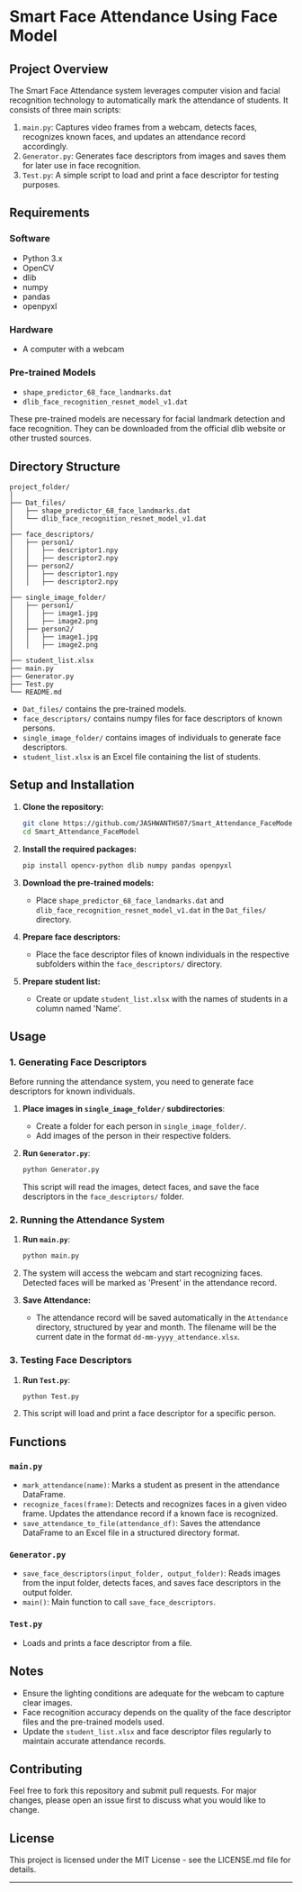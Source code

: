 # Smart Face Attendance Using Face Model

## Project Overview

The Smart Face Attendance system leverages computer vision and facial recognition technology to automatically mark the attendance of students. It consists of three main scripts:

1. `main.py`: Captures video frames from a webcam, detects faces, recognizes known faces, and updates an attendance record accordingly.
2. `Generator.py`: Generates face descriptors from images and saves them for later use in face recognition.
3. `Test.py`: A simple script to load and print a face descriptor for testing purposes.

## Requirements

### Software

- Python 3.x
- OpenCV
- dlib
- numpy
- pandas
- openpyxl

### Hardware

- A computer with a webcam

### Pre-trained Models

- `shape_predictor_68_face_landmarks.dat`
- `dlib_face_recognition_resnet_model_v1.dat`

These pre-trained models are necessary for facial landmark detection and face recognition. They can be downloaded from the official dlib website or other trusted sources.

## Directory Structure

```
project_folder/
│
├── Dat_files/
│   ├── shape_predictor_68_face_landmarks.dat
│   └── dlib_face_recognition_resnet_model_v1.dat
│
├── face_descriptors/
│   ├── person1/
│   │   ├── descriptor1.npy
│   │   ├── descriptor2.npy
│   ├── person2/
│   │   ├── descriptor1.npy
│   │   ├── descriptor2.npy
│
├── single_image_folder/
│   ├── person1/
│   │   ├── image1.jpg
│   │   ├── image2.png
│   ├── person2/
│   │   ├── image1.jpg
│   │   ├── image2.png
│
├── student_list.xlsx
├── main.py
├── Generator.py
├── Test.py
└── README.md
```

- `Dat_files/` contains the pre-trained models.
- `face_descriptors/` contains numpy files for face descriptors of known persons.
- `single_image_folder/` contains images of individuals to generate face descriptors.
- `student_list.xlsx` is an Excel file containing the list of students.

## Setup and Installation

1. **Clone the repository:**

   ```sh
   git clone https://github.com/JASHWANTHS07/Smart_Attendance_FaceModel.git
   cd Smart_Attendance_FaceModel
   ```

2. **Install the required packages:**

   ```sh
   pip install opencv-python dlib numpy pandas openpyxl
   ```

3. **Download the pre-trained models:**

   - Place `shape_predictor_68_face_landmarks.dat` and `dlib_face_recognition_resnet_model_v1.dat` in the `Dat_files/` directory.

4. **Prepare face descriptors:**

   - Place the face descriptor files of known individuals in the respective subfolders within the `face_descriptors/` directory.

5. **Prepare student list:**

   - Create or update `student_list.xlsx` with the names of students in a column named 'Name'.

## Usage

### 1. Generating Face Descriptors

Before running the attendance system, you need to generate face descriptors for known individuals.

1. **Place images in `single_image_folder/` subdirectories**:

   - Create a folder for each person in `single_image_folder/`.
   - Add images of the person in their respective folders.

2. **Run `Generator.py`**:

   ```sh
   python Generator.py
   ```

   This script will read the images, detect faces, and save the face descriptors in the `face_descriptors/` folder.

### 2. Running the Attendance System

1. **Run `main.py`**:

   ```sh
   python main.py
   ```

2. The system will access the webcam and start recognizing faces. Detected faces will be marked as 'Present' in the attendance record.

3. **Save Attendance:**

   - The attendance record will be saved automatically in the `Attendance` directory, structured by year and month. The filename will be the current date in the format `dd-mm-yyyy_attendance.xlsx`.

### 3. Testing Face Descriptors

1. **Run `Test.py`**:

   ```sh
   python Test.py
   ```

2. This script will load and print a face descriptor for a specific person.

## Functions

### `main.py`

- `mark_attendance(name)`: Marks a student as present in the attendance DataFrame.
- `recognize_faces(frame)`: Detects and recognizes faces in a given video frame. Updates the attendance record if a known face is recognized.
- `save_attendance_to_file(attendance_df)`: Saves the attendance DataFrame to an Excel file in a structured directory format.

### `Generator.py`

- `save_face_descriptors(input_folder, output_folder)`: Reads images from the input folder, detects faces, and saves face descriptors in the output folder.
- `main()`: Main function to call `save_face_descriptors`.

### `Test.py`

- Loads and prints a face descriptor from a file.

## Notes

- Ensure the lighting conditions are adequate for the webcam to capture clear images.
- Face recognition accuracy depends on the quality of the face descriptor files and the pre-trained models used.
- Update the `student_list.xlsx` and face descriptor files regularly to maintain accurate attendance records.

## Contributing

Feel free to fork this repository and submit pull requests. For major changes, please open an issue first to discuss what you would like to change.

## License

This project is licensed under the MIT License - see the LICENSE.md file for details.

---

